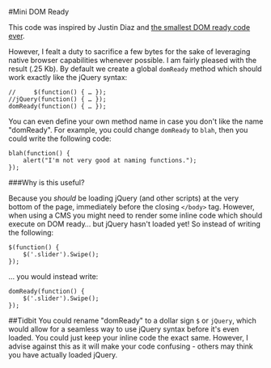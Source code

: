 #Mini DOM Ready

This code was inspired by Justin Diaz and [the smallest DOM ready code ever](http://www.dustindiaz.com/smallest-domready-ever).

However, I fealt a duty to sacrifice a few bytes for the sake of leveraging native browser capabilities whenever possible.  I am fairly pleased with the result (.25 Kb).  By default we create a global `domReady` method which should work exactly like the jQuery syntax:

```
//     $(function() { … });
//jQuery(function() { … });
domReady(function() { … });
```

You can even define your own method name in case you don't like the name "domReady". For example, you could change `domReady` to `blah`, then you could write the following code:

```
blah(function() { 
	alert("I'm not very good at naming functions.");
});
```

###Why is this useful?

Because you *should* be loading jQuery (and other scripts) at the very bottom of the page, immediately before the closing `</body>` tag.  However, when using a CMS you might need to render some inline code which should execute on DOM ready… but jQuery hasn't loaded yet!  So instead of writing the following:

```
$(function() {
	$('.slider').Swipe();
});
```

… you would instead write:

```
domReady(function() {
	$('.slider').Swipe();
});
```

##Tidbit
You could rename "domReady" to a dollar sign `$` or `jQuery`, which would allow for a seamless way to use jQuery syntax before it's even loaded.  You could just keep your inline code the exact same.  However, I advise against this as it will make your code confusing - others may think you have actually loaded jQuery.